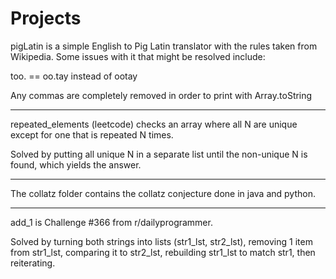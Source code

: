# Projects
pigLatin is a simple English to Pig Latin translator with the rules taken from Wikipedia. Some issues with it that might be resolved include:

too. == oo.tay instead of ootay

Any commas are completely removed in order to print with Array.toString

--------------------------------------------------------------------------------------------------------------

repeated_elements (leetcode) checks an array where all N are unique except for one that is repeated N times.


Solved by putting all unique N in a separate list until the non-unique N is found, which yields the answer.

--------------------------------------------------------------------------------------------------------------

The collatz folder contains the collatz conjecture done in java and python.

--------------------------------------------------------------------------------------------------------------

add_1 is Challenge #366 from r/dailyprogrammer.

Solved by turning both strings into lists (str1_lst, str2_lst), removing 1 item from str1_lst, comparing it to str2_lst, rebuilding str1_lst to match str1, then reiterating.
